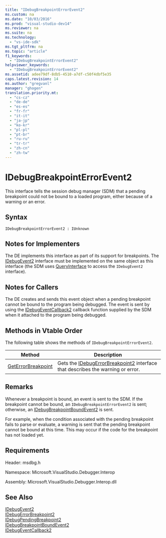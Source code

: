 ```yaml
---
title: "IDebugBreakpointErrorEvent2"
ms.custom: na
ms.date: "10/03/2016"
ms.prod: "visual-studio-dev14"
ms.reviewer: na
ms.suite: na
ms.technology: 
  - "vs-ide-sdk"
ms.tgt_pltfrm: na
ms.topic: "article"
f1_keywords: 
  - "IDebugBreakpointErrorEvent2"
helpviewer_keywords: 
  - "IDebugBreakpointErrorEvent2"
ms.assetid: adee79df-8db5-4510-a7df-c50f4dbf5e35
caps.latest.revision: 14
ms.author: "gregvanl"
manager: "ghogen"
translation.priority.mt: 
  - "cs-cz"
  - "de-de"
  - "es-es"
  - "fr-fr"
  - "it-it"
  - "ja-jp"
  - "ko-kr"
  - "pl-pl"
  - "pt-br"
  - "ru-ru"
  - "tr-tr"
  - "zh-cn"
  - "zh-tw"
---
```

# IDebugBreakpointErrorEvent2
This interface tells the session debug manager (SDM) that a pending breakpoint could not be bound to a loaded program, either because of a warning or an error.  
  
## Syntax  
  
```  
IDebugBreakpointErrorEvent2 : IUnknown  
```  
  
## Notes for Implementers  
 The DE implements this interface as part of its support for breakpoints. The [IDebugEvent2](../extensibility/idebugevent2.md) interface must be implemented on the same object as this interface (the SDM uses [QueryInterface](../Topic/QueryInterface.md) to access the `IDebugEvent2` interface).  
  
## Notes for Callers  
 The DE creates and sends this event object when a pending breakpoint cannot be bound to the program being debugged. The event is sent by using the [IDebugEventCallback2](../extensibility/idebugeventcallback2.md) callback function supplied by the SDM when it attached to the program being debugged.  
  
## Methods in Vtable Order  
 The following table shows the methods of `IDebugBreakpointErrorEvent2`.  
  
|Method|Description|  
|------------|-----------------|  
|[GetErrorBreakpoint](../extensibility/idebugbreakpointerrorevent2--geterrorbreakpoint.md)|Gets the [IDebugErrorBreakpoint2](../extensibility/idebugerrorbreakpoint2.md) interface that describes the warning or error.|  
  
## Remarks  
 Whenever a breakpoint is bound, an event is sent to the SDM. If the breakpoint cannot be bound, an `IDebugBreakpointErrorEvent2` is sent; otherwise, an [IDebugBreakpointBoundEvent2](../extensibility/idebugbreakpointboundevent2.md) is sent.  
  
 For example, when the condition associated with the pending breakpoint fails to parse or evaluate, a warning is sent that the pending breakpoint cannot be bound at this time. This may occur if the code for the breakpoint has not loaded yet.  
  
## Requirements  
 Header: msdbg.h  
  
 Namespace: Microsoft.VisualStudio.Debugger.Interop  
  
 Assembly: Microsoft.VisualStudio.Debugger.Interop.dll  
  
## See Also  
 [IDebugEvent2](../extensibility/idebugevent2.md)   
 [IDebugErrorBreakpoint2](../extensibility/idebugerrorbreakpoint2.md)   
 [IDebugPendingBreakpoint2](../extensibility/idebugpendingbreakpoint2.md)   
 [IDebugBreakpointBoundEvent2](../extensibility/idebugbreakpointboundevent2.md)   
 [IDebugEventCallback2](../extensibility/idebugeventcallback2.md)